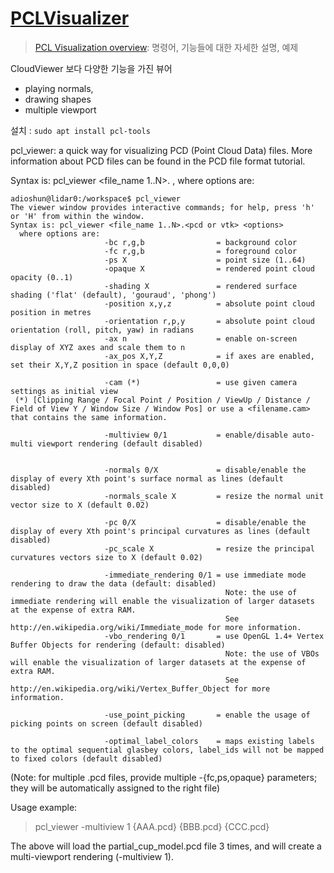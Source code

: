 # [PCLVisualizer](http://pointclouds.org/documentation/tutorials/pcl_visualizer.php)

> [PCL Visualization overview](http://pointclouds.org/documentation/overview/visualization.php): 명령어, 기능들에 대한 자세한 설명, 예제 

CloudViewer 보다 다양한 기능을 가진 뷰어 
- playing normals, 
- drawing shapes 
- multiple viewport


설치 : `sudo apt install pcl-tools`




pcl_viewer: a quick way for visualizing PCD (Point Cloud Data) files. More information about PCD files can be found in the PCD file format tutorial.

Syntax is: pcl_viewer <file_name 1..N>.<pcd or vtk> <options>, where options are:
```
adioshun@lidar0:/workspace$ pcl_viewer
The viewer window provides interactive commands; for help, press 'h' or 'H' from within the window.
Syntax is: pcl_viewer <file_name 1..N>.<pcd or vtk> <options>
  where options are:
                     -bc r,g,b                = background color
                     -fc r,g,b                = foreground color
                     -ps X                    = point size (1..64) 
                     -opaque X                = rendered point cloud opacity (0..1)
                     -shading X               = rendered surface shading ('flat' (default), 'gouraud', 'phong')
                     -position x,y,z          = absolute point cloud position in metres
                     -orientation r,p,y       = absolute point cloud orientation (roll, pitch, yaw) in radians
                     -ax n                    = enable on-screen display of XYZ axes and scale them to n
                     -ax_pos X,Y,Z            = if axes are enabled, set their X,Y,Z position in space (default 0,0,0)

                     -cam (*)                 = use given camera settings as initial view
 (*) [Clipping Range / Focal Point / Position / ViewUp / Distance / Field of View Y / Window Size / Window Pos] or use a <filename.cam> that contains the same information.

                     -multiview 0/1           = enable/disable auto-multi viewport rendering (default disabled)


                     -normals 0/X             = disable/enable the display of every Xth point's surface normal as lines (default disabled)
                     -normals_scale X         = resize the normal unit vector size to X (default 0.02)

                     -pc 0/X                  = disable/enable the display of every Xth point's principal curvatures as lines (default disabled)
                     -pc_scale X              = resize the principal curvatures vectors size to X (default 0.02)

                     -immediate_rendering 0/1 = use immediate mode rendering to draw the data (default: disabled)
                                                Note: the use of immediate rendering will enable the visualization of larger datasets at the expense of extra RAM.
                                                See http://en.wikipedia.org/wiki/Immediate_mode for more information.
                     -vbo_rendering 0/1       = use OpenGL 1.4+ Vertex Buffer Objects for rendering (default: disabled)
                                                Note: the use of VBOs will enable the visualization of larger datasets at the expense of extra RAM.
                                                See http://en.wikipedia.org/wiki/Vertex_Buffer_Object for more information.

                     -use_point_picking       = enable the usage of picking points on screen (default disabled)

                     -optimal_label_colors    = maps existing labels to the optimal sequential glasbey colors, label_ids will not be mapped to fixed colors (default disabled)
```
(Note: for multiple .pcd files, provide multiple -{fc,ps,opaque} parameters; they will be automatically assigned to the right file)

Usage example:

> pcl_viewer -multiview 1 {AAA.pcd} {BBB.pcd} {CCC.pcd}

The above will load the partial_cup_model.pcd file 3 times, and will create a multi-viewport rendering (-multiview 1).
